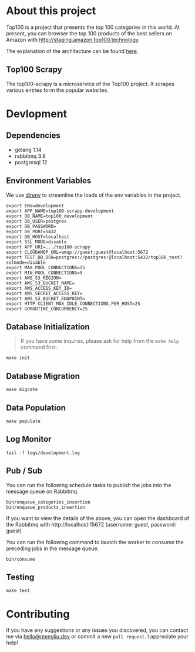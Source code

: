 # About this project
Top100 is a project that presents the top 100 categories in this world. At present, you can browser the top 100 products of the best sellers on Amazon with http://staging.amazon.top100.technology.

The explanation of the architecture can be found [here](https://github.com/LiamYabou/top100-scrapy/wiki/Architecture).

## Top100 Scrapy
The top100-scrapy is a microservice of the Top100 project. It scrapes various entries form the popular websites.

# Devlopment
## Dependencies
- golang 1.14
- rabbitmq 3.8
- postgresql 12

## Environment Variables
We use [direnv](https://direnv.net/) to streamline the loads of the env variables in the project.
```
export ENV=development
export APP_NAME=top100-scrapy-development
export DB_NAME=top100_development
export DB_USER=postgres
export DB_PASSWORD=
export DB_PORT=5432
export DB_HOST=localhost
export SSL_MODE=disable
export APP_URI=.../top100-scrapy
export CLOUDAMQP_URL=amqp://guest:guest@localhost:5672
export TEST_DB_DSN=postgres://postgres:@localhost:5432/top100_test?sslmode=disable
export MAX_POOL_CONNECTIONS=25
export MIN_POOL_CONNECTIONS=5
export AWS_S3_REGION=
export AWS_S3_BUCKET_NAME=
export AWS_ACCESS_KEY_ID=
export AWS_SECRET_ACCESS_KEY=
export AWS_S3_BUCKET_ENDPOINT=
export HTTP_CLIENT_MAX_IDLE_CONNECTIONS_PER_HOST=25
export GOROUTINE_CONCURRENCY=25
```

## Database Initialization
> If you have some inquires, please ask for help from the `make help` command first.
```
make init
```

## Database Migration
```
make migrate
```

## Data Population
```
make populate
```

## Log Monitor
```
tail -f logs/development.log
```

## Pub / Sub
You can run the following schedule tasks to publish the jobs into the message queue on Rabbitmq.
```
bin/enqueue_categories_insertion
bin/enqueue_products_insertion
```
If you want to view the details of the above, you can open the dashboard of the Rabbitmq with http://localhost:15672 (username: guest, password: guest)

You can run the following command to launch the worker to consume the preceding jobs in the message queue.
```
bin/consume
```

## Testing
```
make test
```

# Contributing
If you have any suggestions or any issues you discovered, you can contact me via hello@mengliu.dev or commit a new `pull request`. I appreciate your help!
